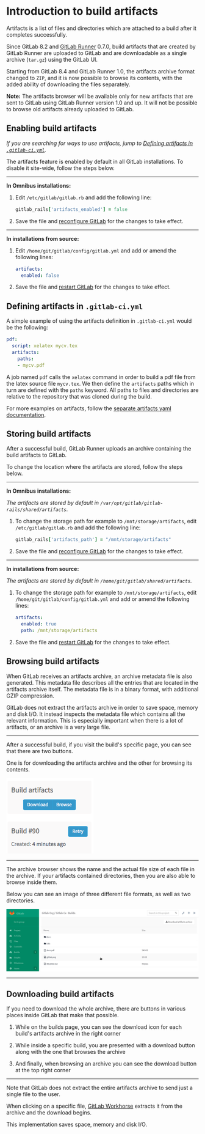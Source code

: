 # Introduction to build artifacts

Artifacts is a list of files and directories which are attached to a build
after it completes successfully.

Since GitLab 8.2 and [GitLab Runner] 0.7.0, build artifacts that are created by
GitLab Runner are uploaded to GitLab and are downloadable as a single archive
(`tar.gz`) using the GitLab UI.

Starting from GitLab 8.4 and GitLab Runner 1.0, the artifacts archive format
changed to `ZIP`, and it is now possible to browse its contents, with the added
ability of downloading the files separately.

**Note:**
The artifacts browser will be available only for new artifacts that are sent
to GitLab using GitLab Runner version 1.0 and up. It will not be possible to
browse old artifacts already uploaded to GitLab.

## Enabling build artifacts

_If you are searching for ways to use artifacts, jump to
[Defining artifacts in `.gitlab-ci.yml`](#defining-artifacts-in-gitlab-ciyml)._

The artifacts feature is enabled by default in all GitLab installations.
To disable it site-wide, follow the steps below.

---

**In Omnibus installations:**

1. Edit `/etc/gitlab/gitlab.rb` and add the following line:

    ```ruby
    gitlab_rails['artifacts_enabled'] = false
    ```

1. Save the file and [reconfigure GitLab][] for the changes to take effect.

---

**In installations from source:**

1. Edit `/home/git/gitlab/config/gitlab.yml` and add or amend the following lines:

    ```yaml
    artifacts:
      enabled: false
    ```

1. Save the file and [restart GitLab][] for the changes to take effect.

## Defining artifacts in `.gitlab-ci.yml`

A simple example of using the artifacts definition in `.gitlab-ci.yml` would be
the following:

```yaml
pdf:
  script: xelatex mycv.tex
  artifacts:
    paths:
    - mycv.pdf
```

A job named `pdf` calls the `xelatex` command in order to build a pdf file from
the latex source file `mycv.tex`. We then define the `artifacts` paths which in
turn are defined with the `paths` keyword. All paths to files and directories
are relative to the repository that was cloned during the build.

For more examples on artifacts, follow the
[separate artifacts yaml documentation](../yaml/README.md#artifacts).

## Storing build artifacts

After a successful build, GitLab Runner uploads an archive containing the build
artifacts to GitLab.

To change the location where the artifacts are stored, follow the steps below.

---

**In Omnibus installations:**

_The artifacts are stored by default in
`/var/opt/gitlab/gitlab-rails/shared/artifacts`._

1. To change the storage path for example to `/mnt/storage/artifacts`, edit
   `/etc/gitlab/gitlab.rb` and add the following line:

    ```ruby
    gitlab_rails['artifacts_path'] = "/mnt/storage/artifacts"
    ```

1. Save the file and [reconfigure GitLab][] for the changes to take effect.

---

**In installations from source:**

_The artifacts are stored by default in
`/home/git/gitlab/shared/artifacts`._

1. To change the storage path for example to `/mnt/storage/artifacts`, edit
   `/home/git/gitlab/config/gitlab.yml` and add or amend the following lines:

    ```yaml
    artifacts:
      enabled: true
      path: /mnt/storage/artifacts
    ```

1. Save the file and [restart GitLab][] for the changes to take effect.

## Browsing build artifacts

When GitLab receives an artifacts archive, an archive metadata file is also
generated. This metadata file describes all the entries that are located in the
artifacts archive itself. The metadata file is in a binary format, with
additional GZIP compression.

GitLab does not extract the artifacts archive in order to save space, memory
and disk I/O. It instead inspects the metadata file which contains all the
relevant information. This is especially important when there is a lot of
artifacts, or an archive is a very large file.

---

After a successful build, if you visit the build's specific page, you can see
that there are two buttons.

One is for downloading the artifacts archive and the other for browsing its
contents.

![Build artifacts browser button](img/build_artifacts_browser_button.png)

---

The archive browser shows the name and the actual file size of each file in the
archive. If your artifacts contained directories, then you are also able to
browse inside them.

Below you can see an image of three different file formats, as well as two
directories.

![Build artifacts browser](img/build_artifacts_browser.png)

---

## Downloading build artifacts

If you need to download the whole archive, there are buttons in various places
inside GitLab that make that possible.

1. While on the builds page, you can see the download icon for each build's
   artifacts archive in the right corner

1. While inside a specific build, you are presented with a download button
   along with the one that browses the archive

1. And finally, when browsing an archive you can see the download button at
   the top right corner

---

Note that GitLab does not extract the entire artifacts archive to send just a
single file to the user.

When clicking on a specific file, [GitLab Workhorse] extracts it from the
archive and the download begins.

This implementation saves space, memory and disk I/O.

[gitlab runner]: https://gitlab.com/gitlab-org/gitlab-ci-multi-runner "GitLab Runner repository"
[reconfigure gitlab]: ../../administration/restart_gitlab.md "How to restart GitLab documentation"
[restart gitlab]: ../../administration/restart_gitlab.md "How to restart GitLab documentation"
[gitlab workhorse]: https://gitlab.com/gitlab-org/gitlab-workhorse "GitLab Workhorse repository"
